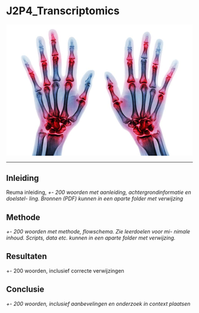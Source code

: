 # J2P4_Transcriptomics
<p align="center">
  <img src="assets/reuma-in-handen.jpg" alt="Reuma" width="2000" />
</p>

___

## Inleiding
Reuma inleiding, *+- 200 woorden met aanleiding, achtergrondinformatie en doelstel-
ling. Bronnen (PDF) kunnen in een aparte folder met verwijzing*

## Methode
*+- 200 woorden met methode, flowschema. Zie leerdoelen voor mi-
nimale inhoud. Scripts, data etc. kunnen in een aparte folder met verwijzing.*

## Resultaten
+- 200 woorden, inclusief correcte verwijzingen

## Conclusie
*+- 200 woorden, inclusief aanbevelingen en onderzoek in context
plaatsen*
